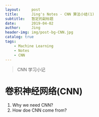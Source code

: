 ```yaml
---
layout:     post
title:      Jing's Notes - CNN 算法小结(1)
subtitle:   暂定的副标题
date:       2019-04-02
author:     Jing
header-img: img/post-bg-CNN.jpg
catalog: true
tags:
    - Machine Learning
    - Notes
    - CNN
---
```


> CNN 学习小记


# 卷积神经网络(CNN)
1. Why we need CNN?
2. How doe CNN come from?
